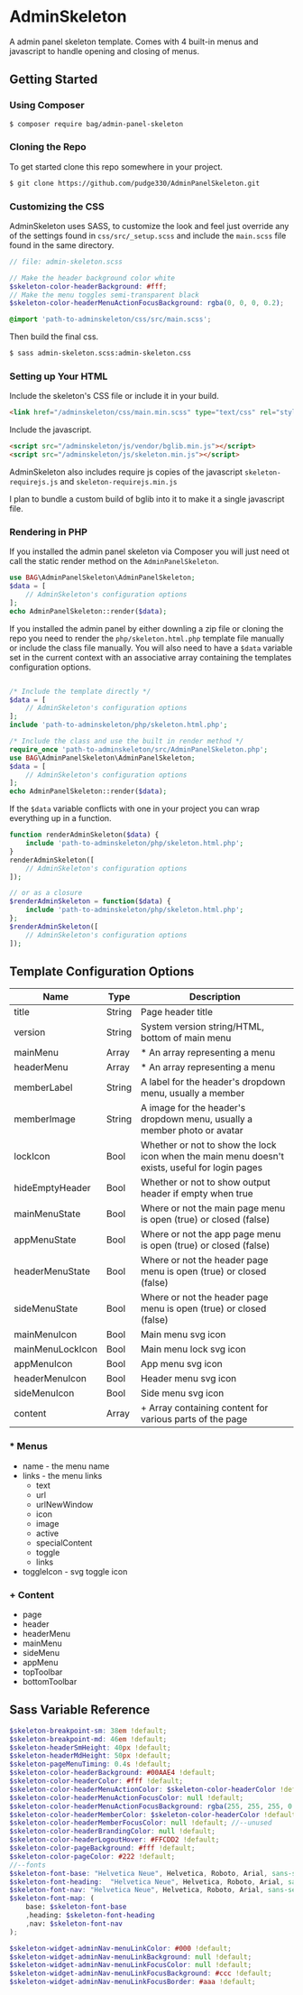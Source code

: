 # AdminSkeleton

A admin panel skeleton template. Comes with 4 built-in menus and javascript to handle opening and closing of menus.

## Getting Started

### Using Composer

```bash
$ composer require bag/admin-panel-skeleton
```

### Cloning the Repo

To get started clone this repo somewhere in your project.

```bash
$ git clone https://github.com/pudge330/AdminPanelSkeleton.git
```

### Customizing the CSS

AdminSkeleton uses SASS, to customize the look and feel just override any of the settings found in `css/src/_setup.scss` and include the `main.scss` file found in the same directory.

```scss
// file: admin-skeleton.scss

// Make the header background color white
$skeleton-color-headerBackground: #fff;
// Make the menu toggles semi-transparent black
$skeleton-color-headerMenuActionFocusBackground: rgba(0, 0, 0, 0.2);

@import 'path-to-adminskeleton/css/src/main.scss';
```

Then build the final css.

```bash
$ sass admin-skeleton.scss:admin-skeleton.css
```

### Setting up Your HTML

Include the skeleton's CSS file or include it in your build.

```html
<link href="/adminskeleton/css/main.min.scss" type="text/css" rel="stylesheet">
```

Include the javascript.

```html
<script src="/adminskeleton/js/vendor/bglib.min.js"></script>
<script src="/adminskeleton/js/skeleton.min.js"></script>
```

AdminSkeleton also includes require js copies of the javascript `skeleton-requirejs.js` and `skeleton-requirejs.min.js`

I plan to bundle a custom build of bglib into it to make it a single javascript file.

### Rendering in PHP

If you installed the admin panel skeleton via Composer you will just need ot call the static render method on the `AdminPanelSkeleton`.

```php
use BAG\AdminPanelSkeleton\AdminPanelSkeleton;
$data = [
	// AdminSkeleton's configuration options
];
echo AdminPanelSkeleton::render($data);
```

If you installed the admin panel by either downling a zip file or cloning the repo you need to render the `php/skeleton.html.php` template file manually or include the class file manually. You will also need to have a `$data` variable set in the current context with an associative array containing the templates configuration options.

```php

/* Include the template directly */
$data = [
	// AdminSkeleton's configuration options
];
include 'path-to-adminskeleton/php/skeleton.html.php';

/* Include the class and use the built in render method */
require_once 'path-to-adminskeleton/src/AdminPanelSkeleton.php';
use BAG\AdminPanelSkeleton\AdminPanelSkeleton;
$data = [
	// AdminSkeleton's configuration options
];
echo AdminPanelSkeleton::render($data);
```

If the `$data` variable conflicts with one in your project you can wrap everything up in a function.

```php
function renderAdminSkeleton($data) {
	include 'path-to-adminskeleton/php/skeleton.html.php';	
}
renderAdminSkeleton([
	// AdminSkeleton's configuration options
]);

// or as a closure
$renderAdminSkeleton = function($data) {
	include 'path-to-adminskeleton/php/skeleton.html.php';	
};
$renderAdminSkeleton([
	// AdminSkeleton's configuration options
]);
```

## Template Configuration Options

| Name | Type | Description |
| ---  | --- | --- |
| title | String | Page header title |
| version | String | System version string/HTML, bottom of main menu |
| mainMenu | Array | * An array representing a menu |
| headerMenu | Array | * An array representing a menu |
| memberLabel | String | A label for the header's dropdown menu, usually a member |
| memberImage | String | A image for the header's dropdown menu, usually a member photo or avatar |
| lockIcon | Bool | Whether or not to show the lock icon when the main menu doesn't exists, useful for login pages |
| hideEmptyHeader | Bool | Whether or not to show output header if empty when true |
| mainMenuState | Bool | Where or not the main page menu is open (true) or closed (false) |
| appMenuState | Bool | Where or not the app page menu is open (true) or closed (false) |
| headerMenuState | Bool | Where or not the header page menu is open (true) or closed (false) |
| sideMenuState | Bool | Where or not the header page menu is open (true) or closed (false) |
| mainMenuIcon | Bool | Main menu svg icon |
| mainMenuLockIcon | Bool | Main menu lock svg icon |
| appMenuIcon | Bool | App menu svg icon |
| headerMenuIcon | Bool | Header menu svg icon |
| sideMenuIcon | Bool | Side menu svg icon |
| content | Array | + Array containing content for various parts of the page |

### * Menus

- name - the menu name
- links - the menu links
	- text
	- url
	- urlNewWindow
	- icon
	- image
	- active
	- specialContent
	- toggle
	- links
- toggleIcon - svg toggle icon

### + Content

- page
- header
- headerMenu
- mainMenu
- sideMenu
- appMenu
- topToolbar
- bottomToolbar

## Sass Variable Reference

```scss
$skeleton-breakpoint-sm: 38em !default;
$skeleton-breakpoint-md: 46em !default;
$skeleton-headerSmHeight: 40px !default;
$skeleton-headerMdHeight: 50px !default;
$skeleton-pageMenuTiming: 0.4s !default;
$skeleton-color-headerBackground: #00AAE4 !default;
$skeleton-color-headerColor: #fff !default;
$skeleton-color-headerMenuActionColor: $skeleton-color-headerColor !default;
$skeleton-color-headerMenuActionFocusColor: null !default;
$skeleton-color-headerMenuActionFocusBackground: rgba(255, 255, 255, 0.3) !default;
$skeleton-color-headerMemberColor: $skeleton-color-headerColor !default; //--unused
$skeleton-color-headerMemberFocusColor: null !default; //--unused
$skeleton-color-headerBrandingColor: null !default;
$skeleton-color-headerLogoutHover: #FFCDD2 !default;
$skeleton-color-pageBackground: #fff !default;
$skeleton-color-pageColor: #222 !default;
//--fonts
$skeleton-font-base: "Helvetica Neue", Helvetica, Roboto, Arial, sans-serif !default;
$skeleton-font-heading:  "Helvetica Neue", Helvetica, Roboto, Arial, sans-serif !default;
$skeleton-font-nav: "Helvetica Neue", Helvetica, Roboto, Arial, sans-serif !default;
$skeleton-font-map: (
	base: $skeleton-font-base
	,heading: $skeleton-font-heading
	,nav: $skeleton-font-nav
);

$skeleton-widget-adminNav-menuLinkColor: #000 !default;
$skeleton-widget-adminNav-menuLinkBackground: null !default;
$skeleton-widget-adminNav-menuLinkFocusColor: null !default;
$skeleton-widget-adminNav-menuLinkFocusBackground: #ccc !default;
$skeleton-widget-adminNav-menuLinkFocusBorder: #aaa !default;
```
